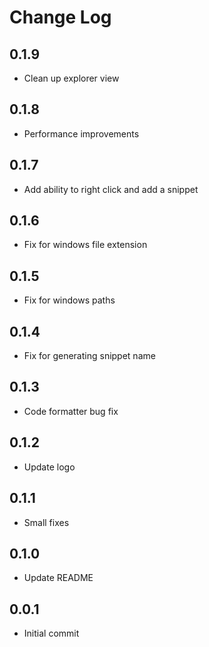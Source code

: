 # Change Log

## 0.1.9

- Clean up explorer view

## 0.1.8

- Performance improvements

## 0.1.7

- Add ability to right click and add a snippet

## 0.1.6

- Fix for windows file extension

## 0.1.5

- Fix for windows paths

## 0.1.4

- Fix for generating snippet name

## 0.1.3

- Code formatter bug fix

## 0.1.2

- Update logo

## 0.1.1

- Small fixes

## 0.1.0

- Update README

## 0.0.1

- Initial commit
